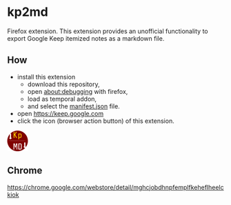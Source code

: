 # kp2md
Firefox extension.
This extension provides an unofficial functionality to export Google Keep itemized notes as a markdown file.

## How

- install this extension
  - download this repository,
  - open [about:debugging](about:debugging) with firefox,
  - load as temporal addon,
  - and select the [manifest.json](manifest.json) file.
- open https://keep.google.com
- click the icon (browser action button) of this extension.

![./icons/kp2md-48.png](./icons/kp2md-48.png)

## Chrome

https://chrome.google.com/webstore/detail/mghcjobdhnpfemplfkeheflheelckiok

